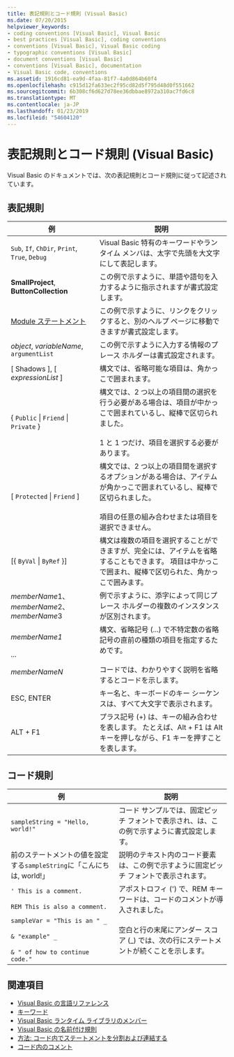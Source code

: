 ```yaml
---
title: 表記規則とコード規則 (Visual Basic)
ms.date: 07/20/2015
helpviewer_keywords:
- coding conventions [Visual Basic], Visual Basic
- best practices [Visual Basic], coding conventions
- conventions [Visual Basic], Visual Basic coding
- typographic conventions [Visual Basic]
- document conventions [Visual Basic]
- conventions [Visual Basic], documentation
- Visual Basic code, conventions
ms.assetid: 1916cd81-ea9d-4faa-81f7-4a0d864b60f4
ms.openlocfilehash: c915d12fa633ec2f95cd82d5f795d48d0f551662
ms.sourcegitcommit: 6b308cf6d627d78ee36dbbae8972a310ac7fd6c8
ms.translationtype: MT
ms.contentlocale: ja-JP
ms.lasthandoff: 01/23/2019
ms.locfileid: "54604120"
---
```

# <a name="typographic-and-code-conventions-visual-basic"></a>表記規則とコード規則 (Visual Basic)
Visual Basic のドキュメントでは、次の表記規則とコード規則に従って記述されています。  
  
## <a name="typographic-conventions"></a>表記規則  
  
|例|説明|  
|-------------|-----------------|  
|`Sub`, `If`, `ChDir`, `Print`, `True`, `Debug`|Visual Basic 特有のキーワードやランタイム メンバは、太字で先頭を大文字にして表記します。|  
|**SmallProject**, **ButtonCollection**|この例で示すように、単語や語句を入力するように指示されますが書式設定します。|  
|[Module ステートメント](../../visual-basic/language-reference/statements/module-statement.md)|この例で示すように、リンクをクリックすると、別のヘルプ ページに移動できますが書式設定します。|  
|*object*, *variableName*, `argumentList`|この例で示すように入力する情報のプレース ホルダーは書式設定されます。|  
|[ Shadows ], [ *expressionList* ]|構文では、省略可能な項目は、角かっこで囲まれます。|  
|{ `Public` &#124; `Friend` &#124; `Private` }|構文では、2 つ以上の項目間の選択を行う必要がある場合は、項目が中かっこで囲まれているし、縦棒で区切られました。<br /><br /> 1 と 1 つだけ、項目を選択する必要があります。|  
|[ `Protected` &#124; `Friend` ]|構文では、2 つ以上の項目間を選択するオプションがある場合は、アイテムが角かっこで囲まれているし、縦棒で区切られました。<br /><br /> 項目の任意の組み合わせまたは項目を選択できません。|  
|[{ `ByVal` &#124; `ByRef` }]|構文は複数の項目を選択することができますが、完全には、アイテムを省略することもできます。 項目は中かっこで囲まれ、縦棒で区切られた、角かっこで囲みます。|  
|*memberName*1、 *memberName*2、 *memberName*3|例で示すように、添字によって同じプレース ホルダーの複数のインスタンスが区別されます。|  
|*memberName1*<br /><br /> ...<br /><br /> *memberNameN*|構文、省略記号 (...) で不特定数の省略記号の直前の種類の項目を指定するためです。<br /><br /> コードでは、わかりやすく説明を省略するとコードを示します。|  
|ESC, ENTER|キー名と、キーボードのキー シーケンスは、すべて大文字で表示されます。|  
|ALT + F1|プラス記号 (+) は、キーの組み合わせを表します。 たとえば、Alt + F1 は Alt キーを押しながら、F1 キーを押すことを表します。|  
  
## <a name="code-conventions"></a>コード規則  
  
|例|説明|  
|-------------|-----------------|  
|`sampleString = "Hello, world!"`|コード サンプルでは、固定ピッチ フォントで表示され、は、この例で示すように書式設定します。|  
|前のステートメントの値を設定する`sampleString`に「こんにちは, world!」|説明のテキスト内のコード要素は、この例で示すように固定ピッチ フォントで表示されます。|  
|`' This is a comment.`<br /><br /> `REM This is also a comment.`|アポストロフィ (') で、REM キーワードは、コードのコメントが導入されました。|  
|`sampleVar = "This is an " _`<br /><br /> `& "example" _`<br /><br /> `& " of how to continue code."`|空白と行の末尾にアンダー スコア (_) では、次の行にステートメントが続くことを示します。|  
  
## <a name="see-also"></a>関連項目
- [Visual Basic の言語リファレンス](../../visual-basic/language-reference/index.md)
- [キーワード](../../visual-basic/language-reference/keywords/index.md)
- [Visual Basic ランタイム ライブラリのメンバー](../../visual-basic/language-reference/runtime-library-members.md)
- [Visual Basic の名前付け規則](../../visual-basic/programming-guide/program-structure/naming-conventions.md)
- [方法: コード内でステートメントを分割および連結する](../../visual-basic/programming-guide/program-structure/how-to-break-and-combine-statements-in-code.md)
- [コード内のコメント](../../visual-basic/programming-guide/program-structure/comments-in-code.md)

